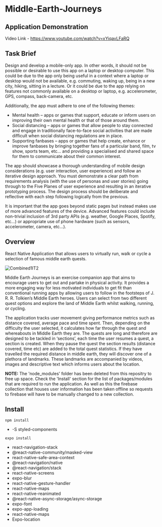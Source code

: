 # Middle-Earth-Journeys

## Application Demonstration
Video Link - https://www.youtube.com/watch?v=xYiqavLFaRQ

## Task Brief
Design and develop a mobile-only app. In other words, it should not be possible or desirable to use this app on a laptop or desktop computer. This could be due to the app only being useful in a context where a laptop or desktop would not be available, e.g. commuting, waking up, being in a new city, hiking, sitting in a lecture. Or it could be due to the app relying on features not commonly available on a desktop or laptop, e.g. accelerometer, GPS, compass, back-camera, etc.

Additionally, the app must adhere to one of the following themes:
* Mental health – apps or games that support, educate or inform users on
  improving their own mental health or that of those around them.
* Social distancing – apps or games that allow people to stay connected and
  engage in traditionally face-to-face social activities that are made difficult when
social distancing regulations are in place.
* Supporting fanbases – apps or games that help create, enhance or improve
  fanbases by bringing together fans of a particular band, film, tv show, sports
  team, etc… and providing a specialised and shared space for them to
  communicate about their common interest.

The app should showcase a thorough understanding of mobile design considerations (e.g. user interaction, user experience) and follow an iterative design approach. You must demonstrate a clear path from requirements analysis (with the use of personas and user stories) going through to the Five Planes of user experience and resulting in an iterative prototyping process. The design process should be deliberate and reflective with each step following logically from the previous.

It is important that the app goes beyond static pages but instead makes use of more advanced features of the device. Advanced features could include non-trivial inclusion of 3rd party APIs (e.g. weather, Google Places, Spotify, etc…) or appropriate use of phone hardware (such as sensors, accelerometer, camera, etc…).

## Overview
React Native Application that allows users to virtually run, walk or cycle a selection of famous middle earth quests.

![Combined1IT2](https://user-images.githubusercontent.com/32711675/128638578-5645c64f-9e22-4d84-a0ca-7fb43f3d2c7d.png)

Middle Earth Journeys is an exercise companion app that aims to encourage users to get out and partake in physical activity. It provides a more engaging way for less motivated individuals to get fit than conventional running apps by allowing users to follow in the footsteps of J. R. R. Tolkien’s Middle Earth heroes. Users can select from two different quest options and explore the land of Middle Earth whilst walking, running, or cycling. 

The application tracks user movement giving performance metrics such as distance covered, average pace and time spent. Then, depending on the difficulty the user selected, it calculates how far through the quest and whereabouts in Middle Earth they are. The quests are long and therefore are designed to be tackled in ‘sections’, each time the user resumes a quest, a section is created. When they pause the quest the section results (distance covered, time etc) are added to the total quest statistics. If they have travelled the required distance in middle earth, they will discover one of a plethora of landmarks. These landmarks are accompanied by videos, images and descriptive text which informs users about the location.

**NOTE:** The 'node_modules' folder has been deleted from this repositry to free up space. Check the 'Install' section for the list of packages/modules that are required to run the application. As well as this the firebase collection that houses user information has been taken offline so requests to firebase will have to be manually changed to a new collection.  

## Install

`npm install`
* -S styled-components

`expo install`
* react-navigation-stack
*	@react-native-community/masked-view
* react-native-safe-area-context
* @react-navigation/native
* @react-navigation/stack
* react-native-screens
* expo-blur
* react-native-gesture-handler
* react-native-maps
* react-native-reanimated
* @react-native-async-storage/async-storage
* expo-font
* expo-app-loading
* react-native-maps
* Expo-location
